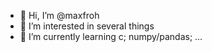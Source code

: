 - 👋 Hi, I’m @maxfroh
- 👀 I’m interested in several things
- 🌱 I’m currently learning c; numpy/pandas; ...

<!---
maxfroh/maxfroh is a ✨ special ✨ repository because its `README.md` (this file) appears on your GitHub profile.
You can click the Preview link to take a look at your changes.
--->
